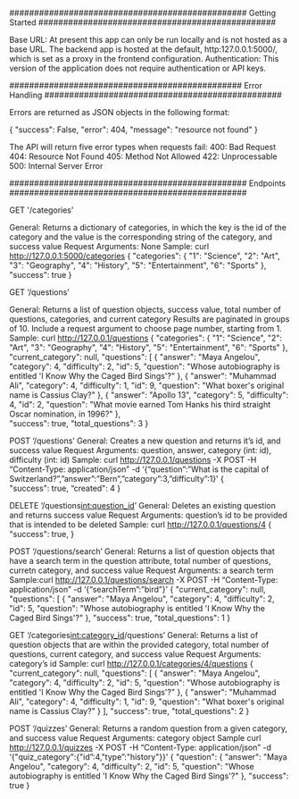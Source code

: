 
################################################
Getting Started
################################################

Base URL: At present this app can only be run locally and is not hosted as a base URL. The backend app is hosted at the default, http:127.0.0.1:5000/, which is set as a proxy in the frontend configuration.
Authentication: This version of the application does not require authentication or API keys.

###############################################
Error Handling
################################################

Errors are returned as JSON objects in the following format:

{
  "success": False,
  "error": 404,
  "message": "resource not found"
}

The API will return five error types when requests fail:
400: Bad Request
404: Resource Not Found
405: Method Not Allowed
422: Unprocessable
500: Internal Server Error

################################################
Endpoints
################################################


GET '/categories’

General:
	Returns a dictionary of categories, in which the key is the id of the category and the value is the corresponding string of the category, and success value
	Request Arguments: None
Sample: curl http://127.0.0.1:5000/categories
{
  "categories": {
    "1": "Science", 
    "2": "Art", 
    "3": "Geography", 
    "4": "History", 
    "5": "Entertainment", 
    "6": "Sports"
  }, 
  "success": true
}


GET ‘/questions’

General:
	Returns a list of question objects, success value, total number of questions, categories, and current category
	Results are paginated in groups of 10. Include a request argument to choose page number, starting from 1.
Sample: curl http://127.0.0.1/questions
{
  "categories": {
    "1": "Science", 
    "2": "Art", 
    "3": "Geography", 
    "4": "History", 
    "5": "Entertainment", 
    "6": "Sports"
  }, 
  "current_category": null, 
  "questions": [
    {
      "answer": "Maya Angelou", 
      "category": 4, 
      "difficulty": 2, 
      "id": 5, 
      "question": "Whose autobiography is entitled 'I Know Why the Caged Bird Sings'?"
    }, 
    {
      "answer": "Muhammad Ali", 
      "category": 4, 
      "difficulty": 1, 
      "id": 9, 
      "question": "What boxer's original name is Cassius Clay?"
    }, 
    {
      "answer": "Apollo 13", 
      "category": 5, 
      "difficulty": 4, 
      "id": 2, 
      "question": "What movie earned Tom Hanks his third straight Oscar nomination, in 1996?"
    },  
  "success": true, 
  "total_questions": 3 
} 


POST ‘/questions’
General:
	Creates a new question and returns it’s id, and success value
	Request Arguments: question, answer, category (int: id), difficulty (int: id)
Sample: curl http://127.0.0.1/questions -X POST -H “Content-Type: application/json” -d ‘{“question”:”What is the capital of Switzerland?”,”answer”:”Bern”,”category”:3,”difficulty”:1}'
{  
  "success": true, 
  “created": 4
} 


DELETE ‘/questions<int:question_id>’
General:
	Deletes an existing question and returns success value
	Request Arguments: question’s id to be provided that is intended to be deleted
Sample: curl http://127.0.0.1/questions/4
{  
  "success": true, 
} 

POST ‘/questions/search’
General:
	Returns a list of question objects that have a search term in the question attribute, total number of questions, curretn category, and success value
	Request Arguments: a search term 
Sample:curl http://127.0.0.1/questions/search -X POST -H “Content-Type: application/json” -d ‘{“searchTerm”:”bird”}'
{
  "current_category": null, 
  "questions": [
    {
      "answer": "Maya Angelou", 
      "category": 4, 
      "difficulty": 2, 
      "id": 5, 
      "question": "Whose autobiography is entitled 'I Know Why the Caged Bird Sings'?"
          }, 
  "success": true, 
  "total_questions": 1 
} 


GET ‘/categories<int:category_id>/questions’
General:
	Returns a list of question objects that are within the provided category, total number of questions, current category, and success value
	Request Arguments: category’s id 
Sample: curl http://127.0.0.1/categories/4/questions
{
  "current_category": null, 
  "questions": [
    {
      "answer": "Maya Angelou", 
      "category": 4, 
      "difficulty": 2, 
      "id": 5, 
      "question": "Whose autobiography is entitled 'I Know Why the Caged Bird Sings'?"
    }, 
    {
      "answer": "Muhammad Ali", 
      "category": 4, 
      "difficulty": 1, 
      "id": 9, 
      "question": "What boxer's original name is Cassius Clay?"
    }
  ], 
  "success": true, 
  "total_questions": 2
}


POST ‘/quizzes’
General:
	Returns a random question from a given category, and success value
	Request Arguments: category object
Sample curl http://127.0.0.1/quizzes -X POST -H “Content-Type: application/json” -d ‘{"quiz_category":{"id”:4,"type”:"history"}}'
{ 
  "question": {
      "answer": "Maya Angelou", 
      "category": 4, 
      "difficulty": 2, 
      "id": 5, 
      "question": "Whose autobiography is entitled 'I Know Why the Caged Bird Sings'?"
  }, 
  "success": true
}
